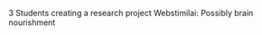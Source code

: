 3 Students creating a research project
Webstimilai: Possibly brain nourishment
<!---
kymathindustries/kymathindustries is a ✨ special ✨ repository because its `README.md` (this file) appears on your GitHub profile.
You can click the Preview link to take a look at your changes.
--->
